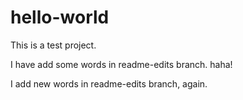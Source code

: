 # hello-world
This is a test project.

I have add some words in readme-edits branch. haha!

I add new words in readme-edits branch, again.
